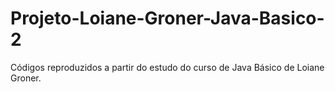 # Projeto-Loiane-Groner-Java-Basico-2
Códigos reproduzidos a partir do estudo do curso de Java Básico de Loiane Groner.
